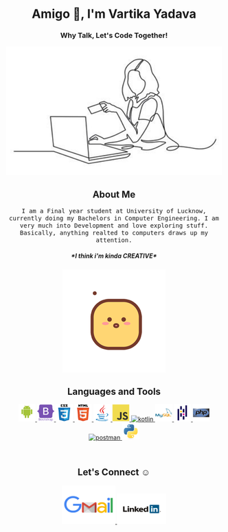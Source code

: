 <h1 align="center">Amigo 👋, I'm Vartika Yadava</h1>
<h3 align="center">Why Talk, Let's Code Together!</h3>

<img src="https://github.com/Vartika2187/Vartika2187/blob/main/da19ceb7b0c06a5ddefc6382d4fc04e3.jpg" width="100%" height="300px">

<h2 align="center"> About Me</h2>
<p align="center"><samp>I am a Final year student at University of Lucknow, currently doing my Bachelors in Computer Engineering.
  I am very much into Development and love exploring stuff. Basically, anything realted to computers draws up my attention.</samp><br></p>
  
 <h5 align="center"><i>*I think i'm kinda CREATIVE*</i></h5>
 <p align="center"><a href="https://github.com/Vartika2187/Vartika2187/blob/main/gif.gif"><img src="gif.gif"/></a></p>

<h2 align="center">Languages and Tools</h2>
<p align="center"> <a href="https://developer.android.com" target="_blank" rel="noreferrer"> <img src="https://raw.githubusercontent.com/devicons/devicon/master/icons/android/android-original-wordmark.svg" alt="android" width="40" height="40"/> </a> <a href="https://getbootstrap.com" target="_blank" rel="noreferrer"> <img src="https://raw.githubusercontent.com/devicons/devicon/master/icons/bootstrap/bootstrap-plain-wordmark.svg" alt="bootstrap" width="40" height="40"/> </a> <a href="https://www.w3schools.com/css/" target="_blank" rel="noreferrer"> <img src="https://raw.githubusercontent.com/devicons/devicon/master/icons/css3/css3-original-wordmark.svg" alt="css3" width="40" height="40"/> </a> <a href="https://www.w3.org/html/" target="_blank" rel="noreferrer"> <img src="https://raw.githubusercontent.com/devicons/devicon/master/icons/html5/html5-original-wordmark.svg" alt="html5" width="40" height="40"/> </a> <a href="https://www.java.com" target="_blank" rel="noreferrer"> <img src="https://raw.githubusercontent.com/devicons/devicon/master/icons/java/java-original.svg" alt="java" width="40" height="40"/> </a> <a href="https://developer.mozilla.org/en-US/docs/Web/JavaScript" target="_blank" rel="noreferrer"> <img src="https://raw.githubusercontent.com/devicons/devicon/master/icons/javascript/javascript-original.svg" alt="javascript" width="40" height="40"/> </a> <a href="https://kotlinlang.org" target="_blank" rel="noreferrer"> <img src="https://www.vectorlogo.zone/logos/kotlinlang/kotlinlang-icon.svg" alt="kotlin" width="40" height="40"/> </a> <a href="https://www.mysql.com/" target="_blank" rel="noreferrer"> <img src="https://raw.githubusercontent.com/devicons/devicon/master/icons/mysql/mysql-original-wordmark.svg" alt="mysql" width="40" height="40"/> </a> <a href="https://pandas.pydata.org/" target="_blank" rel="noreferrer"> <img src="https://raw.githubusercontent.com/devicons/devicon/2ae2a900d2f041da66e950e4d48052658d850630/icons/pandas/pandas-original.svg" alt="pandas" width="40" height="40"/> </a> <a href="https://www.php.net" target="_blank" rel="noreferrer"> <img src="https://raw.githubusercontent.com/devicons/devicon/master/icons/php/php-original.svg" alt="php" width="40" height="40"/> </a> <a href="https://postman.com" target="_blank" rel="noreferrer"> <img src="https://www.vectorlogo.zone/logos/getpostman/getpostman-icon.svg" alt="postman" width="40" height="40"/> </a> <a href="https://www.python.org" target="_blank" rel="noreferrer"> <img src="https://raw.githubusercontent.com/devicons/devicon/master/icons/python/python-original.svg" alt="python" width="40" height="40"/> </a></p><br>

<h2 align="center">Let's Connect ☺</h2>
<p align="center"> <a href="mailto:vartikayadav42541@gmail.com"> <img src="https://github.com/Vartika2187/Vartika2187/blob/main/mail.png" alt="android" width="125" height="90"/> </a><a href="https://www.linkedin.com/in/vartika-yadava/" rel="noreferrer"> <img src="https://github.com/Vartika2187/Vartika2187/blob/main/in.png.png" alt="android" width="115" height="70"/> </a></p>
